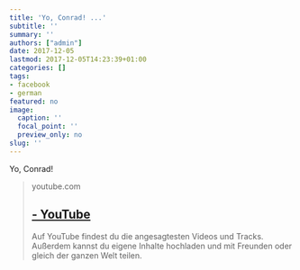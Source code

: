 ```yaml
---
title: 'Yo, Conrad! ...'
subtitle: ''
summary: ''
authors: ["admin"]
date: 2017-12-05
lastmod: 2017-12-05T14:23:39+01:00
categories: []
tags:
- facebook
- german
featured: no
image:
  caption: ''
  focal_point: ''
  preview_only: no
slug: ''
---
```

Yo, Conrad!
> youtube.com
> ## [ - YouTube](https://www.youtube.com/watch?v=GSidHDA4_CQ)
>
>Auf YouTube findest du die angesagtesten Videos und Tracks. Außerdem kannst du eigene Inhalte hochladen und mit Freunden oder gleich der ganzen Welt teilen.


